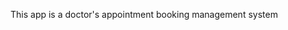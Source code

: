 This app is a doctor's appointment booking management system


<!-- Log iN to doctor account and see is import load successfully-->